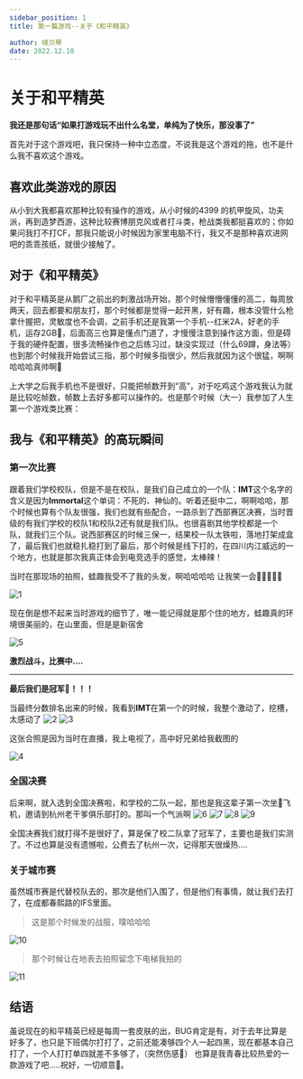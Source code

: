 ```yaml
---
sidebar_position: 1
title: 第一篇游戏--关于《和平精英》

author: 啵贝琴 
date: 2022.12.10
---
```


# 关于和平精英

**我还是那句话“如果打游戏玩不出什么名堂，单纯为了快乐，那没事了”**

首先对于这个游戏吧，我只保持一种中立态度，不说我是这个游戏的拖，也不是什么我不喜欢这个游戏。

## 喜欢此类游戏的原因
从小到大我都喜欢那种比较有操作的游戏，从小时候的4399 的机甲旋风，功夫派，再到造梦西游，这种比较赛博朋克风或者打斗类，枪战类我都挺喜欢的；你如果问我打不打CF，那我只能说小时候因为家里电脑不行，我又不是那种喜欢进网吧的乖乖孩纸，就很少接触了。

## 对于《和平精英》
对于和平精英是从鹅厂之前出的刺激战场开始，那个时候懵懵懂懂的高二，每周放两天，回去都要和朋友打，那个时候都是觉得一起开黑，好有趣，根本没管什么枪拿什握把，灵敏度也不会调，之前手机还是我第一个手机--红米2A，好老的手机，运存2GB🤣，后面高三也算是懂点门道了，才慢慢注意到操作这方面，但是碍于我的硬件配置，很多流畅操作也之后练习过，缺没实现过（什么69蹲，身法等）也到那个时候我开始尝试三指，那个时候多指很少，然后我就因为这个很猛，啊啊哈哈哈真帅啊🤪

上大学之后我手机也不是很好，只能把帧数开到“高”，对于吃鸡这个游戏我认为就是比较吃帧数，帧数上去好多都可以操作的。也是那个时候（大一）我参加了人生第一个游戏类比赛：

## 我与《和平精英》的高玩瞬间
### 第一次比赛
跟着我们学校校队，但是不是在校队，是我们自己成立的一个队：**IMT**这个名字的含义是因为**Immortal**这个单词：不死的、神仙的。听着还挺中二，啊啊哈哈，那个时候也算有个队友很强，我们也就有些配合，一路杀到了西部赛区决赛，当时晋级的有我们学校的校队1和校队2还有就是我们队。也很喜剧其他学校都是一个队，就我们三个队。说西部赛区的时候三保一，结果校一队太铁啦，落地打架成盒了，最后我们也就稳扎稳打到了最后，那个时候是线下打的，在四川内江威远的一个地方，也就是那次我真正体会到电竞选手的感觉，太棒辣！

当时在那现场的拍照，蛙趣我受不了我的头发，啊哈哈哈哈 让我笑一会🤣🤣🤣🤣🤣

![1](../../../DX-blog/static/life_Page/Games/Games_First/1.jpg)

现在倒是想不起来当时游戏的细节了，唯一能记得就是那个住的地方，蛙趣真的环境很美丽的，在山里面，但是是新宿舍

![5](../../../DX-blog/static/life_Page/Games/Games_First/5.jpg)

**激烈战斗，比赛中....**

-----------------------------------------
**最后我们是冠军🥳！！！**

当最终分数排名出来的时候，我看到**IMT**在第一个的时候，我整个激动了，挖槽，太感动了
![2](../../../DX-blog/static/life_Page/Games/Games_First/2.jpg)
![3](../../../DX-blog/static/life_Page/Games/Games_First/3.jpg)

这张合照是因为当时在直播，我上电视了，高中好兄弟给我截图的

![4](../../../DX-blog/static/life_Page/Games/Games_First/4.jpg)

### 全国决赛
后来啊，就入选到全国决赛啦，和学校的二队一起，那也是我这辈子第一次坐🛫飞机，邀请到杭州老干爹俱乐部打的。那叫一个气派啊
![6](../../../DX-blog/static/life_Page/Games/Games_First/6.jpg)
![7](../../../DX-blog/static/life_Page/Games/Games_First/7.jpg)
![8](../../../DX-blog/static/life_Page/Games/Games_First/8.jpg)
![9](../../../DX-blog/static/life_Page/Games/Games_First/9.jpg)

全国决赛我们就打得不是很好了，算是保了校二队拿了冠军了，主要也是我们实测了。不过也算是没有遗憾啦，公费去了杭州一次，记得那天很燥热....

### 关于城市赛
虽然城市赛是代替校队去的，那次是他们入围了，但是他们有事情，就让我们去打了，在成都春熙路的IFS里面。

>这是那个时候发的战服，噗哈哈哈

![10](../../../DX-blog/static/life_Page/Games/Games_First/10.jpg)

>那个时候让在地表去拍照留念下电梯我拍的

![11](../../../DX-blog/static/life_Page/Games/Games_First/11.jpg)

## 结语
虽说现在的和平精英已经是每周一套皮肤的出，BUG肯定是有，对于去年比算是好多了，也只是下班偶尔打打了，之前还能凑够四个人一起四黑，现在都基本自己打了，一个人打打单四就差不多够了，（突然伤感🙁）
也算是我青春比较热爱的一款游戏了吧.....祝好，一切顺意💟。